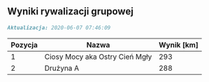 ## Wyniki rywalizacji grupowej

```markdown
Aktualizacja: 2020-06-07 07:46:09
```

Pozycja | Nazwa | Wynik [km] |
------------ | -------------  | -------------
 1 |Ciosy Mocy aka Ostry Cień Mgły | 293 
 2 |Drużyna A | 288
